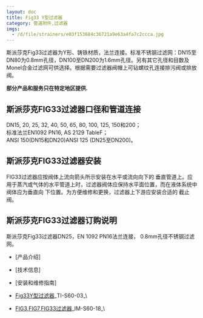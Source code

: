 ```yaml
---
layout: doc
title: Fig33 Y型过滤器
category: 管道附件,过滤器
imgs:
  - /d/file/strainers/e03f153684c36721a9e63a4fa7c2ccca.jpg
---
```


斯派莎克Fig33过滤器为Y形、铸铁材质，法兰连接。标准不锈钢过滤网：DN15至DN80为0.8mm孔径，DN100至DN200为1.6mm孔径。另有其它孔径和目数及Monel合金过滤网可供选择。根据需要过滤器阀帽上可钻螺纹孔连接排污阀或排放阀。

**部分产品和服务只在特定地区提供.**

## 斯派莎克FIG33过滤器口径和管道连接

DN15, 20, 25, 32, 40, 50, 65, 80, 100, 125, 150和200；  
标准法兰EN1092 PN16, AS 2129 TableF；  
ANSI 150(DN15和DN20)ANSI 125 (DN25至DN200)。

## 斯派莎克FIG33过滤器安装

FIG33过滤器应按阀体上流向箭头所示安装在水平或流向向下的 垂直管道上。应用于蒸汽或气体的水平管道上时，过滤器阀体应保持水平面位置，而在液体系统中阀体应为垂直向 下位置。为方便维修和更换，过滤器上下游应安装合适的 截止阀。

## 斯派莎克FIG33过滤器订购说明

斯派莎克Fig33过滤器DN25，EN 1092 PN16法兰连接， 0.8mm孔径不锈钢过滤网。

- [产品介绍]
- [技术信息]
- [安装和维修指南]

- [Fig33Y型过滤器](https://assets.spiraxvalve.com/pdf/TI-S60-03-Fig33%20铸铁过滤器.pdf)\_TI-S60-03\_\

- [FIG3,FIG7,FIG33过滤器](https://assets.spiraxvalve.com/pdf/IM-S60-18-FIG3,7,33过滤器.pdf)\_IM-S60-18\_\
